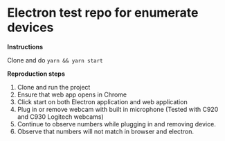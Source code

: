 # Electron test repo for enumerate devices

**Instructions**

Clone and do `yarn && yarn start`

**Reproduction steps**

1. Clone and run the project
2. Ensure that web app opens in Chrome
3. Click start on both Electron application and web application
4. Plug in or remove webcam with built in microphone (Tested with C920 and C930 Logitech webcams)
5. Continue to observe numbers while plugging in and removing device.
6. Observe that numbers will not match in browser and electron.
